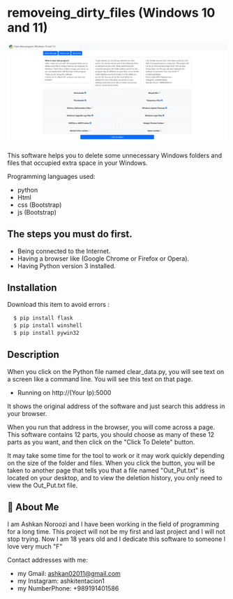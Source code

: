 # removeing_dirty_files (Windows 10 and 11)

![Logo](		https://github.com/ashkan0201/removeing_dirty_files/blob/main/IMG/for_app.png?raw=true)

This software helps you to delete some unnecessary Windows folders and files that occupied extra space in your Windows.

Programming languages used:

- python
- Html
- css (Bootstrap)
- js (Bootstrap)

## The steps you must do first.

- Being connected to the Internet.
- Having a browser like (Google Chrome or Firefox or Opera).
- Having Python version 3 installed.

## Installation

Download this item to avoid errors :

```bash
  $ pip install flask
  $ pip install winshell
  $ pip install pywin32
```
    
## Description

When you click on the Python file named clear_data.py, you will see text on a screen like a command line.
You will see this text on that page.

* Running on http://(Your Ip):5000

It shows the original address of the software and just search this address in your browser.

When you run that address in the browser, you will come across a page.
This software contains 12 parts, you should choose as many of these 12 parts as you want, and then click on the "Click To Delete" button.

It may take some time for the tool to work or it may work quickly depending on the size of the folder and files.
When you click the button, you will be taken to another page that tells you that a file named "Out_Put.txt" is located on your desktop, and to view the deletion history, you only need to view the Out_Put.txt file. 

## 🚀 About Me

I am Ashkan Noroozi and I have been working in the field of programming for a long time.
This project will not be my first and last project and I will not stop trying.
Now I am 18 years old and I dedicate this software to someone I love very much "F"

Contact addresses with me:
* my Gmail: ashkan02011@gmail.com
* my Instagram: ashkitentacion1
* my NumberPhone: +989191401586
